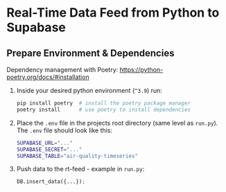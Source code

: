 # Real-Time Data Feed from Python to Supabase

## Prepare Environment & Dependencies

Dependency management with Poetry: https://python-poetry.org/docs/#installation

1. Inside your desired python environment (`^3.9`) run:

    ```bash
    pip install poetry  # install the poetry package manager
    poetry install      # use poetry to install dependencies
    ```

2. Place the `.env` file in the projects root directory (same level as `run.py`). The `.env` file should look like this:

    ```bash
    SUPABASE_URL="..."
    SUPABASE_SECRET="..."
    SUPABASE_TABLE="air-quality-timeseries"
    ```

3. Push data to the rt-feed - example in `run.py`:

    ```python
    DB.insert_data({...});
    ```
